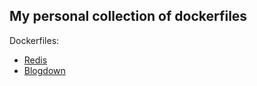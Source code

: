 ## My personal collection of dockerfiles

Dockerfiles:

* [Redis](redis-server/)
* [Blogdown](blogdown/)
